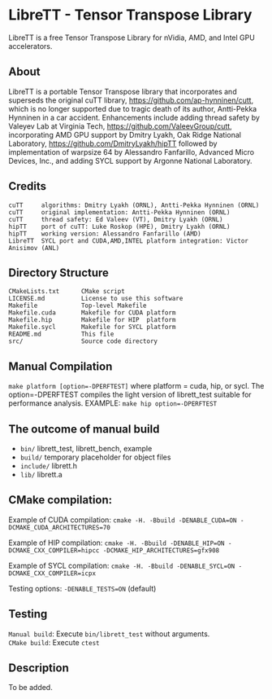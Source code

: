 # LibreTT - Tensor Transpose Library

LibreTT is a free Tensor Transpose Library for nVidia, AMD, and Intel GPU accelerators.

## About

LibreTT is a portable Tensor Transpose library that incorporates and superseds the original 
cuTT library, https://github.com/ap-hynninen/cutt, which is no longer supported due to tragic 
death of its author, Antti-Pekka Hynninen in a car accident. Enhancements include adding thread 
safety by Valeyev Lab at Virginia Tech, https://github.com/ValeevGroup/cutt, incorporating 
AMD GPU support by Dmitry Lyakh, Oak Ridge National Laboratory, https://github.com/DmitryLyakh/hipTT 
followed by implementation of warpsize 64 by Alessandro Fanfarillo, Advanced Micro Devices, Inc., 
and adding SYCL support by Argonne National Laboratory.

## Credits
```
cuTT     algorithms: Dmitry Lyakh (ORNL), Antti-Pekka Hynninen (ORNL)
cuTT     original implementation: Antti-Pekka Hynninen (ORNL)
cuTT     thread safety: Ed Valeev (VT), Dmitry Lyakh (ORNL)
hipTT    port of cuTT: Luke Roskop (HPE), Dmitry Lyakh (ORNL)
hipTT    working version: Alessandro Fanfarillo (AMD)
LibreTT  SYCL port and CUDA,AMD,INTEL platform integration: Victor Anisimov (ANL)
```

## Directory Structure
```
CMakeLists.txt      CMake script
LICENSE.md          License to use this software
Makefile            Top-level Makefile
Makefile.cuda       Makefile for CUDA platform
Makefile.hip        Makefile for HIP  platform
Makefile.sycl       Makefile for SYCL platform
README.md           This file
src/                Source code directory
```

## Manual Compilation

`make platform [option=-DPERFTEST]` where platform = cuda, hip, or sycl. The option=-DPERFTEST compiles the light version of librett_test suitable for performance analysis. EXAMPLE: `make hip option=-DPERFTEST`

## The outcome of manual build

* `bin/`     librett_test, librett_bench, example
* `build/`   temporary placeholder for object files
* `include/` librett.h
* `lib/`     librett.a

## CMake compilation:

Example of CUDA compilation: `cmake -H. -Bbuild -DENABLE_CUDA=ON -DCMAKE_CUDA_ARCHITECTURES=70`

Example of HIP compilation: `cmake -H. -Bbuild -DENABLE_HIP=ON -DCMAKE_CXX_COMPILER=hipcc -DCMAKE_HIP_ARCHITECTURES=gfx908`

Example of SYCL compilation: `cmake -H. -Bbuild -DENABLE_SYCL=ON -DCMAKE_CXX_COMPILER=icpx`

Testing options: `-DENABLE_TESTS=ON` (default)

## Testing

`Manual build`: Execute `bin/librett_test` without arguments.  
`CMake build`: Execute `ctest`

## Description

To be added.
